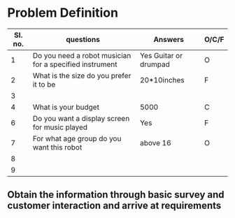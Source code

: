 # Problem Definition
|Sl. no.|questions|Answers|O/C/F|
|-------|---------|-------|-----|
|1|Do you need a robot musician for a specified instrument|Yes Guitar or drumpad|O|
|2|What is the size do you prefer it to be|20*10inches|F|
|3|
|4|What is your budget|5000|C|
|6|Do you want a display screen for music played|Yes|F|
|7|For what age group do you want this robot|above 16|O|
|8|
|9|
## Obtain the information through basic survey and customer interaction and arrive at requirements
